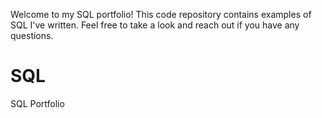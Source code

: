 Welcome to my SQL portfolio! This code repository contains examples of SQL I've written. Feel free to take a look and reach out if you have any questions.
# SQL
SQL Portfolio 
